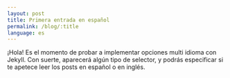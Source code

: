 ```yaml
---
layout: post
title: Primera entrada en español
permalink: /blog/:title
language: es
---
```


¡Hola! Es el momento de probar a implementar opciones multi idioma con Jekyll. Con suerte, aparecerá algún tipo de selector, y podrás especificar si te apetece leer los posts en español o en inglés.
